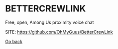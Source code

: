 # BETTERCREWLINK
 
 Free, open, Among Us proximity voice chat
 
 SITE: https://github.com/OhMyGuus/BetterCrewLink

 [Go back](https://portable-linux-apps.github.io/apps.html)
